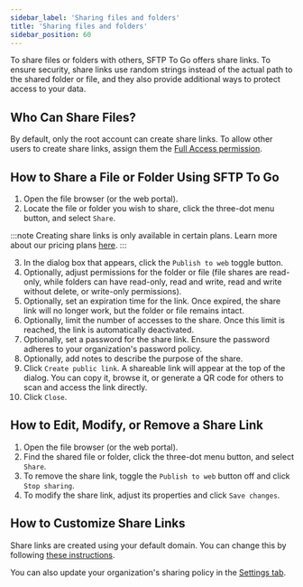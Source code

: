 ```yaml
---
sidebar_label: 'Sharing files and folders'
title: 'Sharing files and folders'
sidebar_position: 60
---
```


To share files or folders with others, SFTP To Go offers share links. To ensure security, share links use random strings instead of the actual path to the shared folder or file, and they also provide additional ways to protect access to your data.

## Who Can Share Files?

By default, only the root account can create share links. To allow other users to create share links, assign them the [Full Access permission](creating-and-modifying-users).

## How to Share a File or Folder Using SFTP To Go

1. Open the file browser (or the web portal).
2. Locate the file or folder you wish to share, click the three-dot menu button, and select `Share`.

:::note
Creating share links is only available in certain plans. Learn more about our pricing plans [here](https://sftptogo.com/pricing).
:::

3. In the dialog box that appears, click the `Publish to web` toggle button.
4. Optionally, adjust permissions for the folder or file (file shares are read-only, while folders can have read-only, read and write, read and write without delete, or write-only permissions).
5. Optionally, set an expiration time for the link. Once expired, the share link will no longer work, but the folder or file remains intact.
6. Optionally, limit the number of accesses to the share. Once this limit is reached, the link is automatically deactivated.
7. Optionally, set a password for the share link. Ensure the password adheres to your organization's password policy.
8. Optionally, add notes to describe the purpose of the share.
9. Click `Create public link`. A shareable link will appear at the top of the dialog. You can copy it, browse it, or generate a QR code for others to scan and access the link directly.
10. Click `Close`.

## How to Edit, Modify, or Remove a Share Link

1. Open the file browser (or the web portal).
2. Find the shared file or folder, click the three-dot menu button, and select `Share`.
3. To remove the share link, toggle the `Publish to web` button off and click `Stop sharing`.
4. To modify the share link, adjust its properties and click `Save changes`.

## How to Customize Share Links

Share links are created using your default domain. You can change this by following [these instructions](../getting-started/organization-settings#domains).

You can also update your organization's sharing policy in the [Settings tab](organization-settings#sharing-policy).
